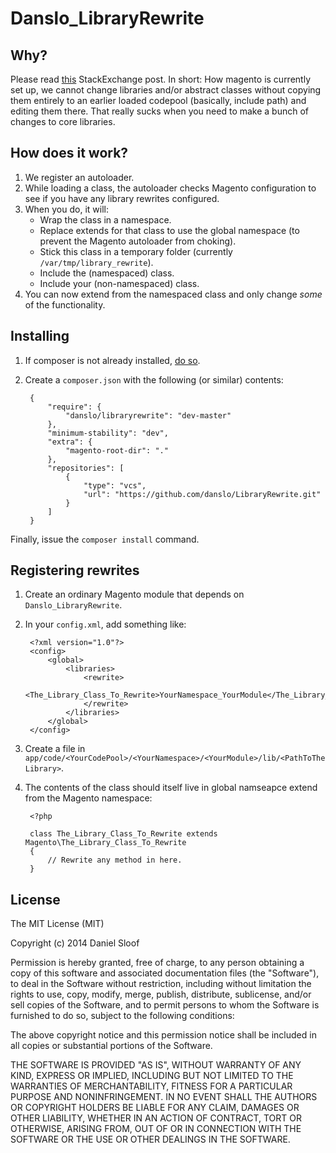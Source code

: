 Danslo_LibraryRewrite
=====================

Why?
----

Please read [this](http://magento.stackexchange.com/questions/38555/modern-way-of-rewriting-lib-files) StackExchange post. In short: How magento is currently set up, we cannot change libraries and/or abstract classes without copying them entirely to an earlier loaded codepool (basically, include path) and editing them there. That really sucks when you need to make a bunch of changes to core libraries.

How does it work?
------------------

1. We register an autoloader.
2. While loading a class, the autoloader checks Magento configuration to see if you have any library rewrites configured.
3. When you do, it will:
    - Wrap the class in a namespace.
    - Replace extends for that class to use the global namespace (to prevent the Magento autoloader from choking).
    - Stick this class in a temporary folder (currently ``/var/tmp/library_rewrite``).
    - Include the (namespaced) class.
    - Include your (non-namespaced) class.
4. You can now extend from the namespaced class and only change *some* of the functionality.

Installing
----------

1. If composer is not already installed, [do so](https://getcomposer.org/download/).
2. Create a ``composer.json`` with the following (or similar) contents:

        {
            "require": {
                "danslo/libraryrewrite": "dev-master"
            },
            "minimum-stability": "dev",
            "extra": {
                "magento-root-dir": "."
            },
            "repositories": [
                {
                    "type": "vcs",
                    "url": "https://github.com/danslo/LibraryRewrite.git"
                }
            ]
        }

Finally, issue the ``composer install`` command.

Registering rewrites
--------------------

1. Create an ordinary Magento module that depends on ``Danslo_LibraryRewrite``.
2. In your ``config.xml``, add something like:

        <?xml version="1.0"?>
        <config>
            <global>
                <libraries>
                    <rewrite>
                        <The_Library_Class_To_Rewrite>YourNamespace_YourModule</The_Library_Class_To_Rewrite>
                    </rewrite>
                </libraries>
            </global>
        </config>

3. Create a file in ``app/code/<YourCodePool>/<YourNamespace>/<YourModule>/lib/<PathToTheLibrary>``.
4. The contents of the class should itself live in global namseapce extend from the Magento namespace:
    
        <?php
        
        class The_Library_Class_To_Rewrite extends Magento\The_Library_Class_To_Rewrite
        {
            // Rewrite any method in here.
        }


License
-------

The MIT License (MIT)

Copyright (c) 2014 Daniel Sloof

Permission is hereby granted, free of charge, to any person obtaining a copy
of this software and associated documentation files (the "Software"), to deal
in the Software without restriction, including without limitation the rights
to use, copy, modify, merge, publish, distribute, sublicense, and/or sell
copies of the Software, and to permit persons to whom the Software is
furnished to do so, subject to the following conditions:

The above copyright notice and this permission notice shall be included in
all copies or substantial portions of the Software.

THE SOFTWARE IS PROVIDED "AS IS", WITHOUT WARRANTY OF ANY KIND, EXPRESS OR
IMPLIED, INCLUDING BUT NOT LIMITED TO THE WARRANTIES OF MERCHANTABILITY,
FITNESS FOR A PARTICULAR PURPOSE AND NONINFRINGEMENT. IN NO EVENT SHALL THE
AUTHORS OR COPYRIGHT HOLDERS BE LIABLE FOR ANY CLAIM, DAMAGES OR OTHER
LIABILITY, WHETHER IN AN ACTION OF CONTRACT, TORT OR OTHERWISE, ARISING FROM,
OUT OF OR IN CONNECTION WITH THE SOFTWARE OR THE USE OR OTHER DEALINGS IN
THE SOFTWARE.
